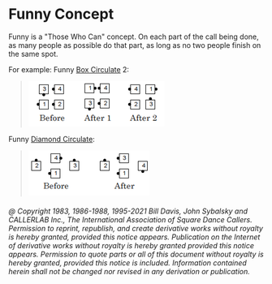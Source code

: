 
# Funny Concept

Funny is a "Those Who Can" concept. On each part of the call being done,
as many people as possible do that part, as long as no two people finish on the
same spot. 

For example: Funny [ Box Circulate](../b1/circulate.md) 2:

> 
> ![alt](funny1.png)
> 

Funny [ Diamond Circulate](../plus/diamond_circulate.md):

> 
> ![alt](funny2.png)
> 

###### @ Copyright 1983, 1986-1988, 1995-2021 Bill Davis, John Sybalsky and CALLERLAB Inc., The International Association of Square Dance Callers. Permission to reprint, republish, and create derivative works without royalty is hereby granted, provided this notice appears. Publication on the Internet of derivative works without royalty is hereby granted provided this notice appears. Permission to quote parts or all of this document without royalty is hereby granted, provided this notice is included. Information contained herein shall not be changed nor revised in any derivation or publication.
